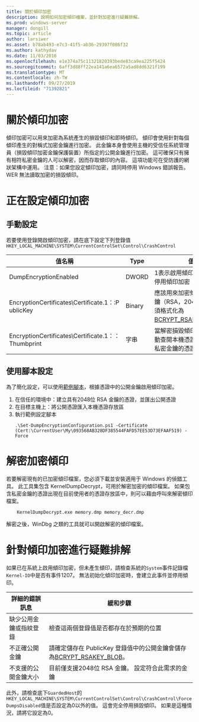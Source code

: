 ```yaml
---
title: 關於傾印加密
description: 說明如何加密傾印檔案，並針對加密進行疑難排解。
ms.prod: windows-server
manager: dongill
ms.topic: article
author: larsiwer
ms.asset: b78ab493-e7c3-41f5-ab36-29397f086f32
ms.author: kathydav
ms.date: 11/03/2016
ms.openlocfilehash: e1e374a75c11321820393bede83ca9ea225f5424
ms.sourcegitcommit: 6aff3d88ff22ea141a6ea6572a5ad8dd6321f199
ms.translationtype: MT
ms.contentlocale: zh-TW
ms.lasthandoff: 09/27/2019
ms.locfileid: "71392821"
---
```

# <a name="about-dump-encryption"></a>關於傾印加密
傾印加密可以用來加密為系統產生的損毀傾印和即時傾印。 傾印會使用針對每個傾印產生的對稱式加密金鑰進行加密。 此金鑰本身會使用主機的受信任系統管理員（損毀傾印加密金鑰保護裝置）所指定的公開金鑰進行加密。 這可確保只有擁有相符私密金鑰的人可以解密，因而存取傾印的內容。 這項功能可在受防護的網狀架構中運用。
注意：如果您設定傾印加密，請同時停用 Windows 錯誤報告。 WER 無法讀取加密的損毀傾印。

# <a name="configuring-dump-encryption"></a>正在設定傾印加密
## <a name="manual-configuration"></a>手動設定
若要使用登錄開啟傾印加密，請在底下設定下列登錄值`HKEY_LOCAL_MACHINE\SYSTEM\CurrentControlSet\Control\CrashControl`

| 值名稱 | Type | 值 |
| ---------- | ---- | ----- |
| DumpEncryptionEnabled | DWORD | 1表示啟用傾印加密，0表示停用傾印加密 |
| EncryptionCertificates\Certificate.1：:P ublicKey | Binary | 應該用來加密傾印的公開金鑰（RSA，2048位）。 這必須格式化為[BCRYPT_RSAKEY_BLOB](https://msdn.microsoft.com/library/windows/desktop/aa375531(v=vs.85).aspx)。 |
| EncryptionCertificates\Certificate.1：： Thumbprint | 字串 | 當解密損毀傾印時，允許自動查閱本機憑證存放區中的私密金鑰的憑證指紋。 |


## <a name="configuration-using-script"></a>使用腳本設定
為了簡化設定，可以使用[範例腳本](https://github.com/Microsoft/Virtualization-Documentation/tree/live/hyperv-tools/DumpEncryption)，根據憑證中的公開金鑰啟用傾印加密。

1. 在信任的環境中：建立具有2048位 RSA 金鑰的憑證，並匯出公開憑證
2. 在目標主機上：將公開憑證匯入本機憑證存放區
3. 執行範例設定腳本 
    ```
    .\Set-DumpEncryptionConfiguration.ps1 -Certificate (Cert:\CurrentUser\My\093568AB328DF385544FAFD57EE53D73EFAAF519) -Force
    ```

# <a name="decrypting-encrypted-dumps"></a>解密加密傾印
若要解密現有的已加密傾印檔案，您必須下載並安裝適用于 Windows 的偵錯工具。 此工具集包含 KernelDumpDecrypt，可用於解密加密的傾印檔案。
如果包含私密金鑰的憑證出現在目前使用者的憑證存放區中，則可以藉由呼叫來解密傾印檔案。

```
    KernelDumpDecrypt.exe memory.dmp memory_decr.dmp
```
解密之後，WinDbg 之類的工具就可以開啟解密的傾印檔案。

# <a name="troubleshooting-dump-encryption"></a>針對傾印加密進行疑難排解
如果已在系統上啟用傾印加密，但未產生傾印，請檢查系統的`System`事件記錄檔`Kernel-IO`中是否有事件1207。 無法初始化傾印加密時，會建立此事件並停用傾印。

| 詳細的錯誤訊息 | 緩和步驟 |
| ---------------------- | ----------------- |
| 缺少公用金鑰或指紋登錄 | 檢查這兩個登錄值是否都存在於預期的位置 |
| 不正確公開金鑰 | 請確定儲存在 PublicKey 登錄值中的公開金鑰會儲存為[BCRYPT_RSAKEY_BLOB](https://msdn.microsoft.com/library/windows/desktop/aa375531(v=vs.85).aspx)。 |
| 不支援的公開金鑰大小 | 目前僅支援2048位 RSA 金鑰。 設定符合此需求的金鑰 |

此外，請檢查底下`GuardedHost`的`HKEY_LOCAL_MACHINE\SYSTEM\CurrentControlSet\Control\CrashControl\ForceDumpsDisabled`值是否設定為0以外的值。 這會完全停用損毀傾印。 如果是這種情況，請將它設定為0。
